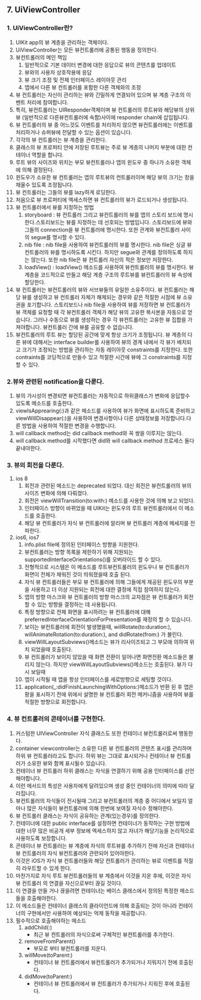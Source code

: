 ## 7. UiViewController
### 1. UiViewController란?
1. UIKit app의 뷰 계층을 관리하는 객체이다.
2. UiViewController는 모든 뷰컨트롤러에 공통된 행동을 정의한다.
3. 뷰컨트롤러의 메인 책임
    1. 일반적으로 기본 데이터 변경에 대한 응답으로 뷰의 콘텐츠를 업데이트
    2. 뷰와의 사용자 상호작용에 응답
    3. 뷰 크기 조정 및 전체 인터페이스 레이아웃 관리
    4. 앱에서 다른 뷰 컨트롤러를 포함한 다른 객체와의 조정
4. 뷰 컨트롤러는 자신이 관리하는 뷰와 긴밀하게 연결되어 있으며 뷰 계층 구조의 이벤트 처리에 참여합니다.
5. 특히, 뷰컨트롤러는 UIResponder객체이며 뷰 컨트롤러의 루트뷰와 해당뷰의 상위 뷰 (일반적으로 다른뷰컨트롤러에 속함)사이에 responder chain에 삽입됩니다.
6. 뷰 컨트롤러의 뷰 중 어느것도 이벤트를 처리하지 않으면 뷰컨트롤러에는 이벤트를 처리하거나 슈퍼뷰에 전달할 수 있는 옵션이 있습니다.
7. 각각의 뷰 컨트롤러는 뷰 계층을 관리한다. 
8. 클래스의 뷰 프로퍼티 안에 저장된 루트뷰는 주로 뷰 계층의 나머지 부분에 대한 컨테이너 역할을 합니다.
9. 루트 뷰의 사이즈와 위치는 부모 뷰컨트롤러나 앱의 윈도우 중 하나가 소유한 객체에 의해 결정된다.
10. 윈도우가 소유한 뷰 컨트롤러는 앱의 루트뷰의 컨트롤러이며 해당 뷰의 크기는 창을 채울수 있도록 조정됩니다.
11. 뷰 컨트롤러는 그들의 뷰를 lazy하게 로딩한다.
12. 처음으로 뷰 프로퍼티에 엑세스하면 뷰 컨트롤러의 뷰가 로드되거나 생성됩니다.
13. 뷰 컨트롤러에서 뷰를 지정하는 방법
    1. storyboard : 뷰 컨트롤러 그리고 뷰컨트롤러의 뷰를 앱의 스토리 보드에 명시한다.스토리보드는 뷰를 지정하는 데 선호되는 방법입니다. 스토리보드에 뷰와 그들의 connection을 뷰 컨트롤러에 명시한다. 또한 관계와 뷰컨트롤러 사이의 segue를 명시할 수 있다.
    2. nib file : nib file을 사용하여 뷰컨트롤러의 뷰를 명시한다. nib file은 싱글 뷰 컨트롤러의 뷰를 명시하도록 시킨다. 하지만 segue와 관계를 정의하도록 하지는 않는다. 또한 nib file은 뷰 컨트롤러 자신의 적은 정보만 저장한다.
    3. loadView() : loadView() 메소드를 사용하여 뷰컨트롤러의 뷰를 명시한다. 뷰 계층을 코드적으로 만들고 해당 계층 구조의 루트뷰를 뷰컨트롤러의 뷰 속성에 할당한다.
14. 뷰 컨트롤러는 뷰컨트롤러의 뷰와 서브뷰들의 유일한 소유주이다. 뷰 컨트롤러는 해당 뷰를 생성하고 뷰 컨트롤러 자체가 해제되는 경우와 같은 적절한 시점에 뷰 소유권을 포기합니다. 스토리보드나 nib file을 사용하여 뷰를 저장하면 뷰 컨트롤러가 뷰 객체를 요청할 때 각 뷰컨트롤러 객체가 해당 뷰의 고유한 복사본을 자동으로 얻습니다. 그러나 수동으로 뷰를 생성하는 경우 각 뷰컨트롤러는 고유한 뷰 집합을 가져야합니다. 뷰컨트롤러 간에 뷰를 공유할 수 없습니다.
15. 뷰컨트롤러의 루트 뷰는 할당된 공간에 맞게 항상 크기가 조정됩니다. 뷰 계층의 다른 뷰에 대해서는 interface builder를 사용하여 뷰의 경계 내에서 각 뷰가 배치되고 크기가 조정되는 방법을 관리하는 자동 레이아웃 constraints를 지정한다. 또한 contraints를 코딩적으로 만들수 있고 적절한 시간에 뷰에 그 constraints를 지정할 수 있다.

### 2.뷰와 관련된 notification을 다룬다.
1. 뷰의 가시성이 변경되면 뷰컨트롤러는 자동적으로 하위클래스가 변화에 응답할수 있도록 메소드를 호출한다.
2. viewIsApprearing(:)과 같은 메소드를 사용하여 뷰가 화면에 표시하도록 준비하고 viewWillDisappear(:)을 사용하여 변경사항이나 다른 상태정보를 저장합니다.다른 방법을 사용하여 적절한 변경을 수행합니다.
3. will callback method는 did callback method와 꼭 쌍을 이루지는 않는다.
4. will callback method를 시작했다면 did와 will callback method 프로세스 둘다 끝내야한다.  

### 3. 뷰의 회전을 다룬다.
1. ios 8
    1. 회전과 관련된 메소드는 deprecated 되었다. 대신 회전은 뷰컨트롤러의 뷰의 사이즈 변화에 의해 다뤄졌다.
    2. 회전은 viewWillTransition(to:with:) 메소드를 사용한 것에 의해 보고 되었다.
    3. 인터페이스 방향이 바뀌었을 때 UIKit는 윈도우의 루트 뷰컨트롤러에서 이 메소드를 호출한다.
    4. 해당 뷰 컨트롤러가 자식 뷰 컨트롤러에 알리며 뷰 컨트롤러 계층에 메세지를 전파한다.
2. ios6, ios7
    1. info.plist file에 정의된 인터페이스 방향을 지원한다.
    2. 뷰컨트롤러는 방향 목록을 제한하기 위해 지원되는 supportedInterfaceOrientations()를 오버라이드 할 수 있다.
    3. 전형적으로 시스템은 이 메소드를 루트뷰컨트롤러의 윈도우나 뷰 컨트롤러가 화면이 전체가 채워진 것이 띄워졌을때 호출 된다.
    4. 자식 뷰 컨트롤러들은 부모 뷰 컨트롤러에 의해 그들에게 제공된 윈도우의 부분을 사용하고 더 이상 지원되는 회전에 대한 결정에 직접 참여하지 않는다.
    5. 앱의 방향 마스크와 뷰 컨트롤러의 방향 마스크의 교차점은 뷰 컨트롤러가 회전할 수 있는 방향을 결정하는 데 사용됩니다.
    6. 특정 방향으로 전체 화면을 표시하려는 뷰 컨트롤러에 대해 preferredInterfaceOrientationForPresentation를 재정의 할 수 있습니다.
    7. 보이는 뷰컨트롤러에 회전이 발생했을때, willRotate(to:duration:), willAnimateRotation(to:duration:), and didRotate(from:) 가 불린다.
    8. viewWillLayoutSubviews()메소드는 뷰가 리사이즈되고 그 부모애 의하여 위치 되었을때 호출된다.
    9. 뷰 컨트롤러가 보이지 않았을 때 화면 전환이 일어나면 화면전환 메소드들은 불리지 않는다. 하지만 viewWillLayoutSubviews()메소드는 호출된다. 뷰가 다시 보일때
    10. 앱이 시작될 때 앱을 항상 인터페이스를 세로방향으로 세팅할 것이다.
    11. application(_:didFinishLaunchingWithOptions:)메소드가 반환 된 후 앱은 팡을 표시하기 전에 위에서 설명한 뷰 컨트롤러 회전 메커니즘을 사용하여 뷰를 적절한 방향으로 회전합니다.

### 4. 뷰 컨트롤러의 콘테이너를 구현한다.
1. 커스텀한 UIViewController 자식 클래스도 또한 컨테이너 뷰컨트롤러로써 행동한다.
2. container viewcontroller는 소유한 다른 뷰 컨트롤러의 콘탠츠 표시를 관리하며 하위 뷰 컨트롤러라고도 합니다. 하위 뷰는 그대로 표시되거나 컨테이너 뷰 컨트롤러가 소유한 뷰와 함께 표시될수 있습니다.
3. 컨테이너 뷰 컨트롤러 하위 클래스는 자식을 연결하기 위해 공용 인터페이스를 선언해야합니다.
4. 이런 메서드의 특성은 사용자에게 달려있으며 생성 중인 컨테이너의 의미에 따라 달라집니다.
5. 뷰컨트롤러의 자식들이 전시될때 그리고 뷰컨트롤러의 계층 중 어디에서 보일지 얼마나 많은 자식들이 뷰컨트롤러에 의해 한번에 보여질 자식수 정해야한다.
6. 뷰 컨트롤러 클래스는 자식이 공유하는 관계(있는경우)를 정의한다.
7. 컨테이너에 대한 public interface를 설정하면 컨테이너가 동작하는 구현 방법에 대한 너무 많은 비공개 세부 정보에 엑세스하지 않고 자녀가 해당기능을 논리적으로 사용하도록 보장합니다.
8. 콘테이너 뷰 컨트롤러는 뷰 계층에 자식의 루트뷰를 추가하기 전에 자신과 컨테이너 뷰 컨트롤러의 자식 뷰컨트롤러와 관련되어 있어야한다.
9. 이것은 iOS가 자식 뷰 컨트롤러들와 해당 컨트롤러가 관리하는 뷰로 이벤트를 적절히 라우트할 수 있게 한다.
10. 마찬가지로 자식 루트 뷰컨트롤러들의 뷰 계층에서 이것을 지운 후에, 이것은 자식 뷰 컨트롤러 의 연결을 자신으로부터 끊길 것이다.
11. 이 연결을 만들 거나 끊을려면 컨테이너는 베이스 클래스에서 정의된 특정한 메소드들을 호출해야한다.
12. 이 메소드들은 컨테이너 클래스의 클라이언드에 의해 호출되는 것이 아니라 컨테이너의 구현에서만 사용하여 예상되는 억제 동작을 제공합니다.
13. 필수적으로 호출해야하는 메소드
    1. addChild(:)
         - 최근 뷰 컨트롤러의 자식으로써 구체적인 뷰컨트롤러를 추가한다.
    2. removeFromParent()
        - 부모로 부터 뷰컨트롤러를 지운다.
    3. willMove(toParent:)
        - 컨테이너 뷰 컨트롤러에서 뷰컨트롤러가 추가되거나 지워지기 전에 호출된다. 
    4. didMove(toParent:)
        - 컨테이너 뷰 컨트롤러에서 뷰 컨트롤러가 추가되거나 지워진 후에 호출된다.